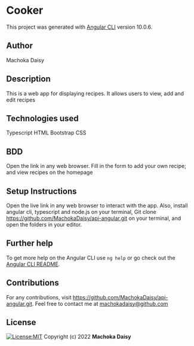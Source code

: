 # Cooker

This project was generated with [Angular CLI](https://github.com/angular/angular-cli) version 10.0.6.

## Author
Machoka Daisy

## Description
This is a web app for displaying recipes. It allows users to view, add and edit recipes

## Technologies used
Typescript
HTML
Bootstrap
CSS

## BDD
Open the link in any web browser. Fill in the form to add your own recipe; and view recipes on the homepage


## Setup Instructions
Open the live link in any web browser to interact with the app.
Also, install angular cli, typescript and node.js on your terminal,
Git clone https://github.com/MachokaDaisy/api-angular.git on your terminal, and open the folders in your editor. 


## Further help

To get more help on the Angular CLI use `ng help` or go check out the [Angular CLI README](https://github.com/angular/angular-cli/blob/master/README.md).

## Contributions
For any contributions, visit https://github.com/MachokaDaisy/api-angular.git. Feel free to contact me at machokadaisy@github.com

## License
[![License:MIT](https://img.shields.io/badge/License-MIT-yellow.svg)](https://opensource.org/licenses/MIT)
Copyright (c) 2022 **Machoka Daisy**
